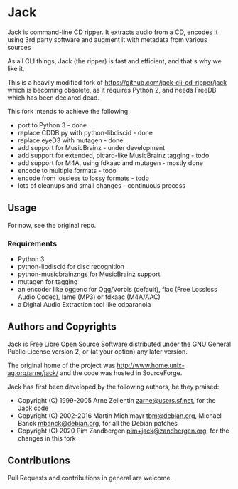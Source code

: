 # Jack

Jack is command-line CD ripper. It extracts audio from a CD, encodes it using
3rd party software and augment it with metadata from various sources

As all CLI things, Jack (the ripper) is fast and efficient, and that's why we
like it.

This is a heavily modified fork of https://github.com/jack-cli-cd-ripper/jack
which is becoming obsolete, as it requires Python 2, and needs FreeDB which
has been declared dead.

This fork intends to achieve the following:
* port to Python 3 - done
* replace CDDB.py with python-libdiscid - done
* replace eyeD3 with mutagen - done
* add support for MusicBrainz - under development
* add support for extended, picard-like MusicBrainz tagging - todo
* add support for M4A, using fdkaac and mutagen - mostly done
* encode to multiple formats - todo
* encode from lossless to lossy formats - todo
* lots of cleanups and small changes - continuous process

## Usage

For now, see the original repo.

### Requirements

* Python 3
* python-libdiscid for disc recognition
* python-musicbrainzngs for MusicBrainz support
* mutagen for tagging
* an encoder like oggenc for Ogg/Vorbis (default), flac (Free Lossless Audio
  Codec), lame (MP3) or fdkaac (M4A/AAC)
* a Digital Audio Extraction tool like cdparanoia


## Authors and Copyrights

Jack is Free Libre Open Source Software distributed under the GNU General Public
License version 2, or (at your option) any later version.

The original home of the project was http://www.home.unix-ag.org/arne/jack/ and
the code was hosted in SourceForge.

Jack has first been developed by the following authors, be they praised:

* Copyright (C) 1999-2005 Arne Zellentin <zarne@users.sf.net>, for the Jack code
* Copyright (C) 2002-2016 Martin Michlmayr <tbm@debian.org>, Michael Banck
  <mbanck@debian.org>, for all the Debian patches
* Copyright (C) 2020 Pim Zandbergen <pim+jack@zandbergen.org>, for the changes
  in this fork


## Contributions

Pull Requests and contributions in general are welcome.
